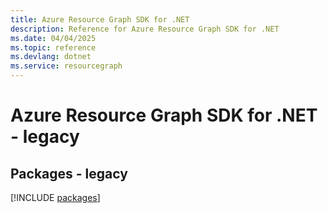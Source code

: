 ```yaml
---
title: Azure Resource Graph SDK for .NET
description: Reference for Azure Resource Graph SDK for .NET
ms.date: 04/04/2025
ms.topic: reference
ms.devlang: dotnet
ms.service: resourcegraph
---
```

# Azure Resource Graph SDK for .NET - legacy
## Packages - legacy
[!INCLUDE [packages](resource-graph-index.md)]
